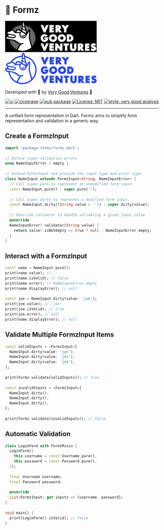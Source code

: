 # 📝 Formz

[![Very Good Ventures][logo_white]][very_good_ventures_link_dark]
[![Very Good Ventures][logo_black]][very_good_ventures_link_light]

Developed with 💙 by [Very Good Ventures][very_good_ventures_link] 🦄

[![ci][ci_badge]][ci_link]
[![coverage][coverage_badge]][ci_link]
[![pub package][pub_badge]][pub_link]
[![License: MIT][license_badge]][license_link]
[![style: very good analysis][very_good_analysis_badge]][very_good_analysis_badge_link]

---

A unified form representation in Dart.
Formz aims to simplify form representation and validation in a generic way.

## Create a FormzInput

```dart
import 'package:formz/formz.dart';

// Define input validation errors
enum NameInputError { empty }

// Extend FormzInput and provide the input type and error type.
class NameInput extends FormzInput<String, NameInputError> {
  // Call super.pure to represent an unmodified form input.
  const NameInput.pure() : super.pure('');

  // Call super.dirty to represent a modified form input.
  const NameInput.dirty({String value = ''}) : super.dirty(value);

  // Override validator to handle validating a given input value.
  @override
  NameInputError? validator(String value) {
    return value?.isNotEmpty == true ? null : NameInputError.empty;
  }
}
```

## Interact with a FormzInput

```dart
const name = NameInput.pure();
print(name.value); // ''
print(name.isValid); // false
print(name.error); // NameInputError.empty
print(name.displayError); // null

const joe = NameInput.dirty(value: 'joe');
print(joe.value); // 'joe'
print(joe.isValid); // true
print(joe.error); // null
print(name.displayError); // null
```

## Validate Multiple FormzInput Items

```dart
const validInputs = <FormzInput>[
  NameInput.dirty(value: 'jan'),
  NameInput.dirty(value: 'jen'),
  NameInput.dirty(value: 'joe'),
];

print(Formz.validate(validInputs)); // true

const invalidInputs = <FormzInput>[
  NameInput.dirty(),
  NameInput.dirty(),
  NameInput.dirty(),
];

print(Formz.validate(invalidInputs)); // false
```

## Automatic Validation

```dart
class LoginForm with FormzMixin {
  LoginForm({
    this.username = const Username.pure(),
    this.password = const Password.pure(),
  });

  final Username username;
  final Password password;

  @override
  List<FormzInput> get inputs => [username, password];
}

void main() {
  print(LoginForm().isValid); // false
}
```

[ci_badge]: https://github.com/VeryGoodOpenSource/formz/actions/workflows/main.yaml/badge.svg
[ci_link]: https://github.com/VeryGoodOpenSource/formz/actions
[coverage_badge]: https://raw.githubusercontent.com/VeryGoodOpenSource/formz/main/coverage_badge.svg
[license_badge]: https://img.shields.io/badge/license-MIT-blue.svg
[license_link]: https://opensource.org/licenses/MIT
[logo_black]: https://raw.githubusercontent.com/VGVentures/very_good_brand/main/styles/README/vgv_logo_black.png#gh-light-mode-only
[logo_white]: https://raw.githubusercontent.com/VGVentures/very_good_brand/main/styles/README/vgv_logo_white.png#gh-dark-mode-only
[pub_badge]: https://img.shields.io/pub/v/formz.svg
[pub_link]: https://pub.dartlang.org/packages/formz
[very_good_analysis_badge]: https://img.shields.io/badge/style-very_good_analysis-B22C89.svg
[very_good_analysis_badge_link]: https://pub.dev/packages/very_good_analysis
[very_good_ventures_link]: https://verygood.ventures
[very_good_ventures_link_dark]: https://verygood.ventures#gh-dark-mode-only
[very_good_ventures_link_light]: https://verygood.ventures#gh-light-mode-only